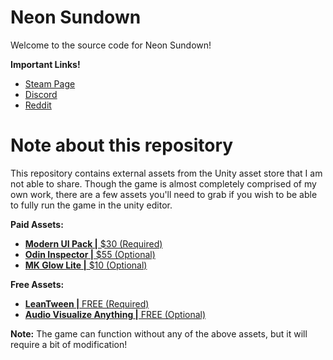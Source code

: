 # Neon Sundown
Welcome to the source code for Neon Sundown!

**Important Links!**
- [Steam Page](https://store.steampowered.com/app/1721870/Neon_Sundown/)
- [Discord](https://discord.gg/NHnR7zcaCc)
- [Reddit](https://www.reddit.com/r/NeonSundown/)

# Note about this repository
This repository contains external assets from the Unity asset store that I am not able to share. Though the game is almost completely comprised of my own work, there are a few assets you'll need to grab if you wish to be able to fully run the game in the unity editor.

**Paid Assets:**
- [**Modern UI Pack |** $30 (Required)](https://assetstore.unity.com/packages/tools/gui/modern-ui-pack-150824)
- [**Odin Inspector |** $55 (Optional)](https://assetstore.unity.com/packages/tools/utilities/odin-inspector-and-serializer-89041)
- [**MK Glow Lite |** $10 (Optional)](https://assetstore.unity.com/packages/vfx/shaders/fullscreen-camera-effects/mk-glow-lite-155643)

**Free Assets:**
- [**LeanTween |** FREE (Required)](https://assetstore.unity.com/packages/tools/animation/leantween-3595)
- [**Audio Visualize Anything |** FREE (Optional)](https://assetstore.unity.com/packages/tools/audio/audio-visualize-anything-190384)

**Note:** The game can function without any of the above assets, but it will require a bit of modification!
